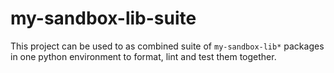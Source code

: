 # my-sandbox-lib-suite

This project can be used to as combined suite of `my-sandbox-lib*` packages
in one python environment to format, lint and test them together.